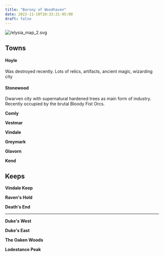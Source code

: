 ```yaml
---
title: "Barony of Woodhaven"
date: 2022-11-10T10:33:21-05:00
draft: false
---
```


![/elysia_map_2.svg](/elysia_map_2.svg)

## Towns

#### Hoyle

Was destroyed recently. Lots of relics, artifacts, ancient magic, wizarding city 

#### Stonewood

Dwarven city with supernatural hardened trees as main form of industry. Recently occupied by the brutal Bloody Fist Orcs. 

**Comly**

**Vestmar**

**Vindale**

**Greymark**

**Glavorn**

**Kend**

## Keeps

**Vindale Keep**

**Raven's Hold**

**Death's End**

---

**Duke's West**

**Duke's East**

**The Oaken Woods**

**Lodestance Peak**